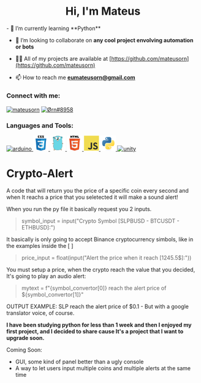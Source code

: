<h1 align="center">Hi, I'm Mateus</h1>
- 🌱 I’m currently learning **Python**

- 👯 I’m looking to collaborate on **any cool project envolving automation or bots**

- 👨‍💻 All of my projects are available at [https://github.com/mateusorn](https://github.com/mateusorn)

- 📫 How to reach me **eumateusorn@gmail.com**

<h3 align="left">Connect with me:</h3>
<p align="left">
<a href="https://instagram.com/mateusorn" target="blank"><img align="center" src="https://raw.githubusercontent.com/rahuldkjain/github-profile-readme-generator/master/src/images/icons/Social/instagram.svg" alt="mateusorn" height="30" width="40" /></a>
<a href="https://discord.gg/Ørn#8958" target="blank"><img align="center" src="https://raw.githubusercontent.com/rahuldkjain/github-profile-readme-generator/master/src/images/icons/Social/discord.svg" alt="Ørn#8958" height="30" width="40" /></a>
</p>

<h3 align="left">Languages and Tools:</h3>
<p align="left"> <a href="https://www.arduino.cc/" target="_blank" rel="noreferrer"> <img src="https://cdn.worldvectorlogo.com/logos/arduino-1.svg" alt="arduino" width="40" height="40"/> </a> <a href="https://www.w3schools.com/css/" target="_blank" rel="noreferrer"> <img src="https://raw.githubusercontent.com/devicons/devicon/master/icons/css3/css3-original-wordmark.svg" alt="css3" width="40" height="40"/> </a> <a href="https://golang.org" target="_blank" rel="noreferrer"> <img src="https://raw.githubusercontent.com/devicons/devicon/master/icons/go/go-original.svg" alt="go" width="40" height="40"/> </a> <a href="https://www.w3.org/html/" target="_blank" rel="noreferrer"> <img src="https://raw.githubusercontent.com/devicons/devicon/master/icons/html5/html5-original-wordmark.svg" alt="html5" width="40" height="40"/> </a> <a href="https://developer.mozilla.org/en-US/docs/Web/JavaScript" target="_blank" rel="noreferrer"> <img src="https://raw.githubusercontent.com/devicons/devicon/master/icons/javascript/javascript-original.svg" alt="javascript" width="40" height="40"/> </a> <a href="https://www.python.org" target="_blank" rel="noreferrer"> <img src="https://raw.githubusercontent.com/devicons/devicon/master/icons/python/python-original.svg" alt="python" width="40" height="40"/> </a> <a href="https://unity.com/" target="_blank" rel="noreferrer"> <img src="https://www.vectorlogo.zone/logos/unity3d/unity3d-icon.svg" alt="unity" width="40" height="40"/> </a> </p>

# Crypto-Alert
 A code that will return you the price of a specific coin every second and when It reachs a price that you seletected it will make a sound alert!

When you run the py file it basically request you 2 inputs.

>symbol_input = input("Crypto Symbol [SLPBUSD - BTCUSDT - ETHBUSD]:")

 It basically is only going to accept Binance cryptocurrency simbols, like in the examples inside the [ ]
 
>price_input = float(input("Alert the price when it reach [1245.5$]:"))

 You must setup a price, when the crypto reach the value that you decided, It's going to play an audio alert:
 
>mytext = f"{symbol_convertor[0]} reach the alert price of ${symbol_convertor[1]}"

OUTPUT EXAMPLE: SLP reach the alert price of $0.1 - But with a google translator voice, of course.

**I have been studying python for less than 1 week and then I enjoyed my first project, and I decided to share cause It's a project that I want to upgrade soon.**

Coming Soon:
- GUI, some kind of panel better than a ugly console
- A way to let users input multiple coins and multiple alerts at the same time
